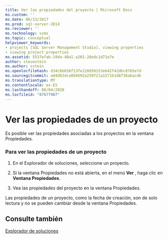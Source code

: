 ```yaml
---
title: Ver las propiedades del proyecto | Microsoft Docs
ms.custom: ''
ms.date: 06/13/2017
ms.prod: sql-server-2014
ms.reviewer: ''
ms.technology: ssms
ms.topic: conceptual
helpviewer_keywords:
- projects [SQL Server Management Studio], viewing properties
- viewing project properties
ms.assetid: 5537efab-19da-40a1-a201-20adc1d71e7e
author: stevestein
ms.author: sstein
ms.openlocfilehash: d34c6b836f13fe120d50153e642f42d6c8785e7d
ms.sourcegitcommit: ad4d92dce894592a259721a1571b1d8736abacdb
ms.translationtype: MT
ms.contentlocale: es-ES
ms.lasthandoff: 08/04/2020
ms.locfileid: "87677987"
---
```

# <a name="view-project-properties"></a>Ver las propiedades de un proyecto
  Es posible ver las propiedades asociadas a los proyectos en la ventana Propiedades.  
  
### <a name="to-view-project-properties"></a>Para ver las propiedades de un proyecto  
  
1.  En el Explorador de soluciones, seleccione un proyecto.  
  
2.  Si la ventana Propiedades no está abierta, en el menú **Ver** , haga clic en **Ventana Propiedades**.  
  
3.  Vea las propiedades del proyecto en la ventana Propiedades.  
  
 Las propiedades de un proyecto, como la fecha de creación, son de solo lectura y no se pueden cambiar desde la ventana Propiedades.  
  
## <a name="see-also"></a>Consulte también  
 [Explorador de soluciones](solution-explorer.md)  
  
  
